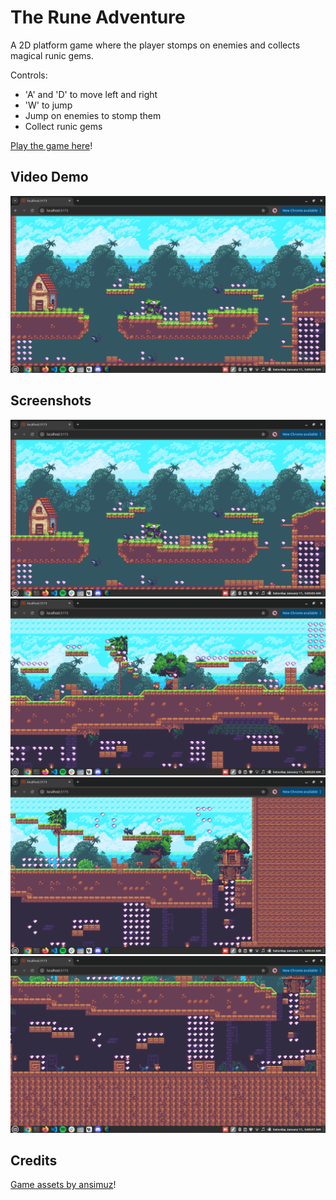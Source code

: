 # The Rune Adventure

A 2D platform game where the player stomps on enemies and collects magical runic gems.

Controls:
- 'A' and 'D' to move left and right
- 'W' to jump
- Jump on enemies to stomp them
- Collect runic gems

[Play the game here](https://the-rune-adventure.vercel.app/)!

## Video Demo

[![Rune Adventure Video Demo](demo/ss1.png)](demo/demo-video.mp4 "Rune Adventure Video Demo")

## Screenshots

![Rune Adventure Screenshot 1](demo/ss1.png "Screenshot 1")
![Rune Adventure Screenshot 2](demo/ss2.png "Screenshot 2")
![Rune Adventure Screenshot 3](demo/ss3.png "Screenshot 3")
![Rune Adventure Screenshot 4](demo/ss4.png "Screenshot 4")

## Credits

[Game assets by ansimuz](https://ansimuz.itch.io/sunny-land-pixel-game-art)!
